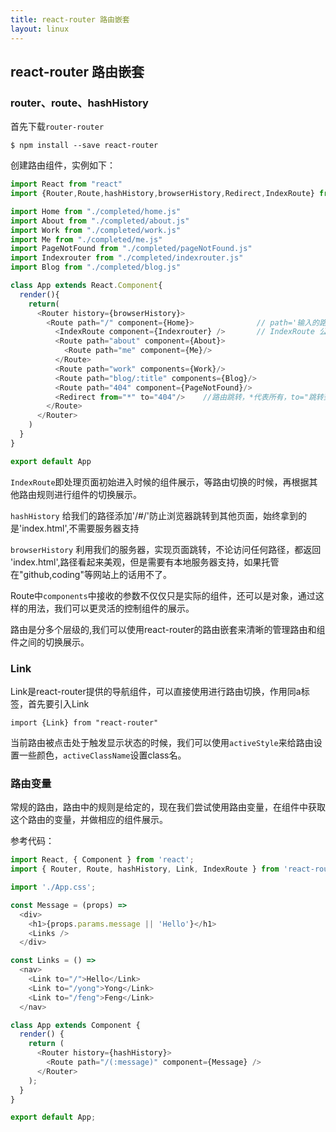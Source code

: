 ```yaml
---
title: react-router 路由嵌套
layout: linux
---
```


## react-router 路由嵌套

### router、route、hashHistory

首先下载`router-router`

```
$ npm install --save react-router
```
创建路由组件，实例如下：

```js
import React from "react"
import {Router,Route,hashHistory,browserHistory,Redirect,IndexRoute} from "react-router"

import Home from "./completed/home.js"
import About from "./completed/about.js"
import Work from "./completed/work.js"
import Me from "./completed/me.js"
import PageNotFound from "./completed/pageNotFound.js"
import Indexrouter from "./completed/indexrouter.js"
import Blog from "./completed/blog.js"

class App extends React.Component{
  render(){
    return(
      <Router history={browserHistory}>
        <Route path="/" component={Home}>              // path='输入的路径(通用小写)'，component='挂载的组件'
          <IndexRoute component={Indexrouter} />       // IndexRoute 公用组件
          <Route path="about" component={About}>
            <Route path="me" component={Me}/>
          </Route>
          <Route path="work" components={Work}/>
          <Route path="blog/:title" components={Blog}/>
          <Route path="404" component={PageNotFound}/>
          <Redirect from="*" to="404"/>    //路由跳转，*代表所有，to="跳转到的路径"
        </Route>
      </Router>
    )
  }
}

export default App
```

`IndexRoute`即处理页面初始进入时候的组件展示，等路由切换的时候，再根据其他路由规则进行组件的切换展示。

`hashHistory`  给我们的路径添加'/#/'防止浏览器跳转到其他页面，始终拿到的是'index.html',不需要服务器支持

`browserHistory`  利用我们的服务器，实现页面跳转，不论访问任何路径，都返回 'index.html',路径看起来美观，但是需要有本地服务器支持，如果托管在"github,coding"等网站上的话用不了。

Route中`components`中接收的参数不仅仅只是实际的组件，还可以是对象，通过这样的用法，我们可以更灵活的控制组件的展示。

路由是分多个层级的,我们可以使用react-router的路由嵌套来清晰的管理路由和组件之间的切换展示。

### Link

Link是react-router提供的导航组件，可以直接使用进行路由切换，作用同a标签，首先要引入Link

```
import {Link} from "react-router"
```
当前路由被点击处于触发显示状态的时候，我们可以使用`activeStyle`来给路由设置一些颜色，`activeClassName`设置class名。

### 路由变量

常规的路由，路由中的规则是给定的，现在我们尝试使用路由变量，在组件中获取这个路由的变量，并做相应的组件展示。

参考代码：

```js
import React, { Component } from 'react';
import { Router, Route, hashHistory, Link, IndexRoute } from 'react-router';

import './App.css';

const Message = (props) =>
  <div>
    <h1>{props.params.message || 'Hello'}</h1>
    <Links />
  </div>

const Links = () =>
  <nav>
    <Link to="/">Hello</Link>
    <Link to="/yong">Yong</Link>
    <Link to="/feng">Feng</Link>
  </nav>

class App extends Component {
  render() {
    return (
      <Router history={hashHistory}>
        <Route path="/(:message)" component={Message} />
      </Router>
    );
  }
}

export default App;
```
